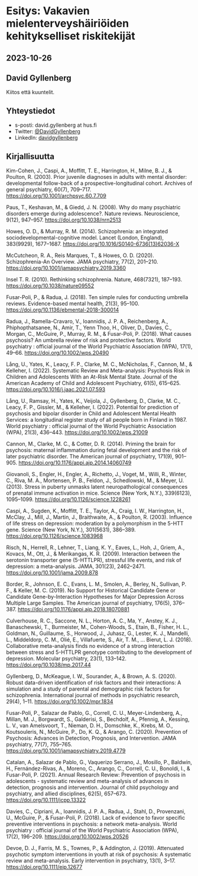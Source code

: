 # Esitys: Vakavien mielenterveyshäiriöiden kehitykselliset riskitekijät
## 2023-10-26
## David Gyllenberg

Kiitos että kuuntelit. 

## Yhteystiedot

- s-posti: david.gyllenberg at hus.fi
- Twitter: [@DavidGyllenberg](https://twitter.com/DavidGyllenberg)
- LinkedIn: [davidgyllenberg](https://www.linkedin.com/in/davidgyllenberg)

## Kirjallisuutta

Kim-Cohen, J., Caspi, A., Moffitt, T. E., Harrington, H., Milne, B. J., & Poulton, R. (2003). Prior juvenile diagnoses in adults with mental disorder: developmental follow-back of a prospective-longitudinal cohort. Archives of general psychiatry, 60(7), 709–717. https://doi.org/10.1001/archpsyc.60.7.709

Paus, T., Keshavan, M., & Giedd, J. N. (2008). Why do many psychiatric disorders emerge during adolescence?. Nature reviews. Neuroscience, 9(12), 947–957. https://doi.org/10.1038/nrn2513

Howes, O. D., & Murray, R. M. (2014). Schizophrenia: an integrated sociodevelopmental-cognitive model. Lancet (London, England), 383(9929), 1677–1687. https://doi.org/10.1016/S0140-6736(13)62036-X

McCutcheon, R. A., Reis Marques, T., & Howes, O. D. (2020). Schizophrenia-An Overview. JAMA psychiatry, 77(2), 201–210. https://doi.org/10.1001/jamapsychiatry.2019.3360

Insel T. R. (2010). Rethinking schizophrenia. Nature, 468(7321), 187–193. https://doi.org/10.1038/nature09552

Fusar-Poli, P., & Radua, J. (2018). Ten simple rules for conducting umbrella reviews. Evidence-based mental health, 21(3), 95–100. https://doi.org/10.1136/ebmental-2018-300014

Radua, J., Ramella-Cravaro, V., Ioannidis, J. P. A., Reichenberg, A., Phiphopthatsanee, N., Amir, T., Yenn Thoo, H., Oliver, D., Davies, C., Morgan, C., McGuire, P., Murray, R. M., & Fusar-Poli, P. (2018). What causes psychosis? An umbrella review of risk and protective factors. World psychiatry : official journal of the World Psychiatric Association (WPA), 17(1), 49–66. https://doi.org/10.1002/wps.20490

Lång, U., Yates, K., Leacy, F. P., Clarke, M. C., McNicholas, F., Cannon, M., & Kelleher, I. (2022). Systematic Review and Meta-analysis: Psychosis Risk in Children and Adolescents With an At-Risk Mental State. Journal of the American Academy of Child and Adolescent Psychiatry, 61(5), 615–625. https://doi.org/10.1016/j.jaac.2021.07.593

Lång, U., Ramsay, H., Yates, K., Veijola, J., Gyllenberg, D., Clarke, M. C., Leacy, F. P., Gissler, M., & Kelleher, I. (2022). Potential for prediction of psychosis and bipolar disorder in Child and Adolescent Mental Health Services: a longitudinal register study of all people born in Finland in 1987. World psychiatry : official journal of the World Psychiatric Association (WPA), 21(3), 436–443. https://doi.org/10.1002/wps.21009

Cannon, M., Clarke, M. C., & Cotter, D. R. (2014). Priming the brain for psychosis: maternal inflammation during fetal development and the risk of later psychiatric disorder. The American journal of psychiatry, 171(9), 901–905. https://doi.org/10.1176/appi.ajp.2014.14060749

Giovanoli, S., Engler, H., Engler, A., Richetto, J., Voget, M., Willi, R., Winter, C., Riva, M. A., Mortensen, P. B., Feldon, J., Schedlowski, M., & Meyer, U. (2013). Stress in puberty unmasks latent neuropathological consequences of prenatal immune activation in mice. Science (New York, N.Y.), 339(6123), 1095–1099. https://doi.org/10.1126/science.1228261

Caspi, A., Sugden, K., Moffitt, T. E., Taylor, A., Craig, I. W., Harrington, H., McClay, J., Mill, J., Martin, J., Braithwaite, A., & Poulton, R. (2003). Influence of life stress on depression: moderation by a polymorphism in the 5-HTT gene. Science (New York, N.Y.), 301(5631), 386–389. https://doi.org/10.1126/science.1083968

Risch, N., Herrell, R., Lehner, T., Liang, K. Y., Eaves, L., Hoh, J., Griem, A., Kovacs, M., Ott, J., & Merikangas, K. R. (2009). Interaction between the serotonin transporter gene (5-HTTLPR), stressful life events, and risk of depression: a meta-analysis. JAMA, 301(23), 2462–2471. https://doi.org/10.1001/jama.2009.878

Border, R., Johnson, E. C., Evans, L. M., Smolen, A., Berley, N., Sullivan, P. F., & Keller, M. C. (2019). No Support for Historical Candidate Gene or Candidate Gene-by-Interaction Hypotheses for Major Depression Across Multiple Large Samples. The American journal of psychiatry, 176(5), 376–387. https://doi.org/10.1176/appi.ajp.2018.18070881

Culverhouse, R. C., Saccone, N. L., Horton, A. C., Ma, Y., Anstey, K. J., Banaschewski, T., Burmeister, M., Cohen-Woods, S., Etain, B., Fisher, H. L., Goldman, N., Guillaume, S., Horwood, J., Juhasz, G., Lester, K. J., Mandelli, L., Middeldorp, C. M., Olié, E., Villafuerte, S., Air, T. M., … Bierut, L. J. (2018). Collaborative meta-analysis finds no evidence of a strong interaction between stress and 5-HTTLPR genotype contributing to the development of depression. Molecular psychiatry, 23(1), 133–142. https://doi.org/10.1038/mp.2017.44

Gyllenberg, D., McKeague, I. W., Sourander, A., & Brown, A. S. (2020). Robust data-driven identification of risk factors and their interactions: A simulation and a study of parental and demographic risk factors for schizophrenia. International journal of methods in psychiatric research, 29(4), 1–11. https://doi.org/10.1002/mpr.1834

Fusar-Poli, P., Salazar de Pablo, G., Correll, C. U., Meyer-Lindenberg, A., Millan, M. J., Borgwardt, S., Galderisi, S., Bechdolf, A., Pfennig, A., Kessing, L. V., van Amelsvoort, T., Nieman, D. H., Domschke, K., Krebs, M. O., Koutsouleris, N., McGuire, P., Do, K. Q., & Arango, C. (2020). Prevention of Psychosis: Advances in Detection, Prognosis, and Intervention. JAMA psychiatry, 77(7), 755–765. https://doi.org/10.1001/jamapsychiatry.2019.4779

Catalan, A., Salazar de Pablo, G., Vaquerizo Serrano, J., Mosillo, P., Baldwin, H., Fernández-Rivas, A., Moreno, C., Arango, C., Correll, C. U., Bonoldi, I., & Fusar-Poli, P. (2021). Annual Research Review: Prevention of psychosis in adolescents - systematic review and meta-analysis of advances in detection, prognosis and intervention. Journal of child psychology and psychiatry, and allied disciplines, 62(5), 657–673. https://doi.org/10.1111/jcpp.13322

Davies, C., Cipriani, A., Ioannidis, J. P. A., Radua, J., Stahl, D., Provenzani, U., McGuire, P., & Fusar-Poli, P. (2018). Lack of evidence to favor specific preventive interventions in psychosis: a network meta-analysis. World psychiatry : official journal of the World Psychiatric Association (WPA), 17(2), 196–209. https://doi.org/10.1002/wps.20526

Devoe, D. J., Farris, M. S., Townes, P., & Addington, J. (2019). Attenuated psychotic symptom interventions in youth at risk of psychosis: A systematic review and meta-analysis. Early intervention in psychiatry, 13(1), 3–17. https://doi.org/10.1111/eip.12677
